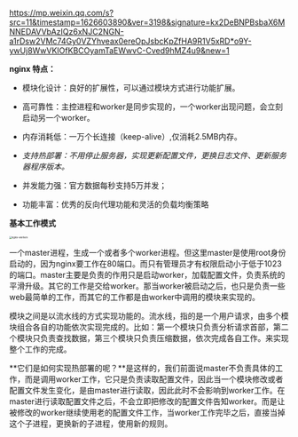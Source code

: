 https://mp.weixin.qq.com/s?src=11&timestamp=1626603890&ver=3198&signature=kx2DeBNPBsbaX6MNNEDAVVbAzIQz6xNJC2NGN-a1rDsw2VMc74Gy0VZYhveax0ereOpJsbcKpZfHA9R1V5xRD*o9Y-ywUj8WwVKIOfKBCOyamTaEWwvC-Cved9hMZ4u9&new=1



 

**nginx 特点：**

- 模块化设计：良好的扩展性，可以通过模块方式进行功能扩展。

  

- 高可靠性：主控进程和worker是同步实现的，一个worker出现问题，会立刻启动另一个worker。

  

- 内存消耗低：一万个长连接（keep-alive）,仅消耗2.5MB内存。

  

- *支持热部署：不用停止服务器，实现更新配置文件，更换日志文件、更新服务器程序版本。*

  

- 并发能力强：官方数据每秒支持5万并发；

  

- 功能丰富：优秀的反向代理功能和灵活的负载均衡策略

**基本工作模式**

<img src="/Users/sunyingying23/Github/A-Log/imgs/nginx-workers.png" alt="nginx-workers" style="zoom:30%;" />

一个master进程，生成一个或者多个worker进程。但这里master是使用root身份启动的，因为nginx要工作在80端口。而只有管理员才有权限启动小于低于1023的端口。master主要是负责的作用只是启动worker，加载配置文件，负责系统的平滑升级。其它的工作是交给worker。那当worker被启动之后，也只是负责一些web最简单的工作，而其它的工作都是由worker中调用的模块来实现的。



模块之间是以流水线的方式实现功能的。流水线，指的是一个用户请求，由多个模块组合各自的功能依次实现完成的。比如：第一个模块只负责分析请求首部，第二个模块只负责查找数据，第三个模块只负责压缩数据，依次完成各自工作。来实现整个工作的完成。



**它们是如何实现热部署的呢？**是这样的，我们前面说master不负责具体的工作，而是调用worker工作，它只是负责读取配置文件，因此当一个模块修改或者配置文件发生变化，是由master进行读取，因此此时不会影响到worker工作。在master进行读取配置文件之后，不会立即把修改的配置文件告知worker。而是让被修改的worker继续使用老的配置文件工作，当worker工作完毕之后，直接当掉这个子进程，更换新的子进程，使用新的规则。





